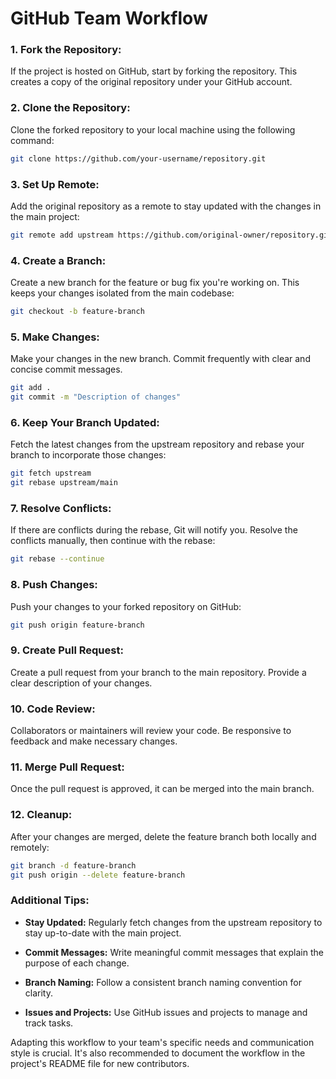 # GitHub Team Workflow

### 1. Fork the Repository:

If the project is hosted on GitHub, start by forking the repository. This creates a copy of the original repository under your GitHub account.

### 2. Clone the Repository:

Clone the forked repository to your local machine using the following command:

```bash
git clone https://github.com/your-username/repository.git
```

### 3. Set Up Remote:

Add the original repository as a remote to stay updated with the changes in the main project:

```bash
git remote add upstream https://github.com/original-owner/repository.git
```

### 4. Create a Branch:

Create a new branch for the feature or bug fix you're working on. This keeps your changes isolated from the main codebase:

```bash
git checkout -b feature-branch
```

### 5. Make Changes:

Make your changes in the new branch. Commit frequently with clear and concise commit messages.

```bash
git add .
git commit -m "Description of changes"
```

### 6. Keep Your Branch Updated:

Fetch the latest changes from the upstream repository and rebase your branch to incorporate those changes:

```bash
git fetch upstream
git rebase upstream/main
```

### 7. Resolve Conflicts:

If there are conflicts during the rebase, Git will notify you. Resolve the conflicts manually, then continue with the rebase:

```bash
git rebase --continue
```

### 8. Push Changes:

Push your changes to your forked repository on GitHub:

```bash
git push origin feature-branch
```

### 9. Create Pull Request:

Create a pull request from your branch to the main repository. Provide a clear description of your changes.

### 10. Code Review:

Collaborators or maintainers will review your code. Be responsive to feedback and make necessary changes.

### 11. Merge Pull Request:

Once the pull request is approved, it can be merged into the main branch.

### 12. Cleanup:

After your changes are merged, delete the feature branch both locally and remotely:

```bash
git branch -d feature-branch
git push origin --delete feature-branch
```

### Additional Tips:

- **Stay Updated:** Regularly fetch changes from the upstream repository to stay up-to-date with the main project.
  
- **Commit Messages:** Write meaningful commit messages that explain the purpose of each change.

- **Branch Naming:** Follow a consistent branch naming convention for clarity.

- **Issues and Projects:** Use GitHub issues and projects to manage and track tasks.

Adapting this workflow to your team's specific needs and communication style is crucial. It's also recommended to document the workflow in the project's README file for new contributors.